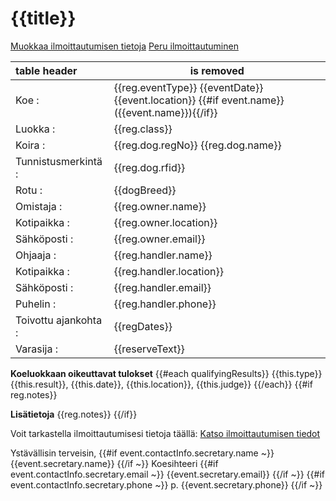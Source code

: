[subject]: # ({{subject}}: {{reg.eventType}} {{eventDate}} {{event.location}})

# {{title}}

[Muokkaa ilmoittautumisen tietoja]({{link}}/edit)
[Peru ilmoittautuminen]({{link}}/cancel)

table header | is removed
:-- | ----
Koe                :| {{reg.eventType}} {{eventDate}} {{event.location}} {{#if event.name}}({{event.name}}){{/if}}
Luokka             :| {{reg.class}}
Koira              :| {{reg.dog.regNo}} {{reg.dog.name}}
Tunnistusmerkintä  :| {{reg.dog.rfid}}
Rotu               :| {{dogBreed}}
Omistaja           :| {{reg.owner.name}}
Kotipaikka         :| {{reg.owner.location}}
Sähköposti         :| {{reg.owner.email}}
Ohjaaja            :| {{reg.handler.name}}
Kotipaikka         :| {{reg.handler.location}}
Sähköposti         :| {{reg.handler.email}}
Puhelin            :| {{reg.handler.phone}}
Toivottu ajankohta :| {{regDates}}
Varasija           :| {{reserveText}}

**Koeluokkaan oikeuttavat tulokset**
{{#each qualifyingResults}}
{{this.type}} {{this.result}}, {{this.date}}, {{this.location}}, {{this.judge}}
{{/each}}
{{#if reg.notes}}

**Lisätietoja**
{{reg.notes}}
{{/if}}

Voit tarkastella ilmoittautumisesi tietoja täällä: [Katso ilmoittautumisen tiedot]({{link}})

Ystävällisin terveisin,
{{#if event.contactInfo.secretary.name ~}}
{{event.secretary.name}}
{{/if ~}}
Koesihteeri
{{#if event.contactInfo.secretary.email ~}}
{{event.secretary.email}}
{{/if ~}}
{{#if event.contactInfo.secretary.phone ~}}
p. {{event.secretary.phone}}
{{/if ~}}
